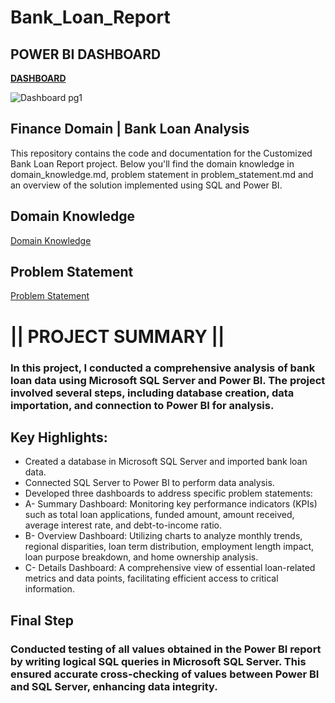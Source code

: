 # **Bank_Loan_Report** 

## POWER BI DASHBOARD
[**DASHBOARD**](https://app.powerbi.com/view?r=eyJrIjoiMGFhZWE3M2EtZTI5OC00OGVjLWIzYzAtMWFmMTk5YTI2YjNhIiwidCI6ImViZWQxNGJhLTMxNzEtNDk5Ni1iN2FiLTY1OWMzZGMwZWMzMyJ9)

![Dashboard pg1](https://github.com/Ankit-vik-singh/Bank_Loan_Data_Analysis-SQL-POWER-BI/assets/144229687/d1773d42-aee5-4c68-8d69-4ec263aa77de)


## Finance Domain | Bank Loan Analysis

This repository contains the code and documentation for the Customized Bank Loan Report project. Below you'll find the domain knowledge in domain_knowledge.md, problem statement in problem_statement.md and an overview of the solution implemented using SQL and Power BI.

## Domain Knowledge
[Domain Knowledge](https://github.com/Ankit-vik-singh/Bank_Loan_Data_Analysis-SQL-POWER-BI/blob/5e3c68821e8d2202c42f7d8fa096299daeb323e5/Domain%20Knowledge.md)

## Problem Statement
[Problem Statement](https://github.com/Ankit-vik-singh/Bank_Loan_Data_Analysis-SQL-POWER-BI/blob/5e3c68821e8d2202c42f7d8fa096299daeb323e5/problem%20Statement.md)

# || PROJECT SUMMARY ||

### In this project, I conducted a comprehensive analysis of bank loan data using Microsoft SQL Server and Power BI. The project involved several steps, including database creation, data importation, and connection to Power BI for analysis.

## Key Highlights:

- Created a database in Microsoft SQL Server and imported bank loan data.
- Connected SQL Server to Power BI to perform data analysis.
- Developed three dashboards to address specific problem statements:
-    A- Summary Dashboard: Monitoring key performance indicators (KPIs) such as total loan applications, funded amount, amount received, average interest rate, and 
  debt-to-income ratio.
-    B- Overview Dashboard: Utilizing charts to analyze monthly trends, regional disparities, loan term distribution, employment length impact, loan purpose breakdown, and home ownership analysis.
-    C- Details Dashboard: A comprehensive view of essential loan-related metrics and data points, facilitating efficient access to critical information.

## Final Step

### Conducted testing of all values obtained in the Power BI report by writing logical SQL queries in Microsoft SQL Server. This ensured accurate cross-checking of values between Power BI and SQL Server, enhancing data integrity.













